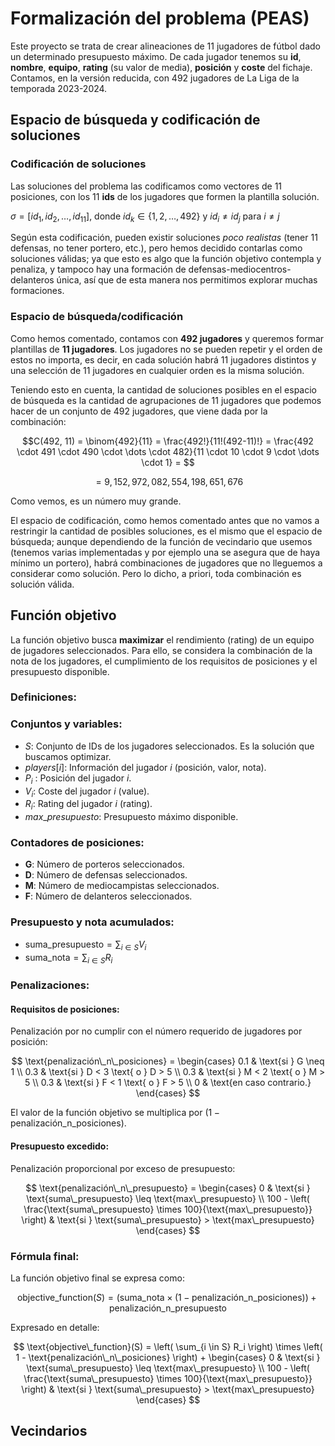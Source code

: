 ﻿# Formalización del problema (PEAS)

Este proyecto se trata de crear alineaciones de 11 jugadores de fútbol dado un determinado presupuesto máximo. De cada jugador tenemos su **id**, **nombre**, **equipo**, **rating** (su valor de media), **posición** y **coste** del fichaje. Contamos, en la versión reducida, con 492 jugadores de La Liga de la temporada 2023-2024.

## Espacio de búsqueda y codificación de soluciones

### Codificación de soluciones

Las soluciones del problema las codificamos como vectores de 11 posiciones, con los 11 **ids** de los jugadores que formen la plantilla solución. 

$\sigma = [id_1, id_2, \dots, id_{11}]$, donde $id_k \in \{1, 2, \dots, 492\}$ y $id_i \neq id_j$ para $i \neq j$

Según esta codificación, pueden existir soluciones _poco realistas_ (tener 11 defensas, no tener portero, etc.), pero hemos decidido contarlas como soluciones válidas; ya que esto es algo que la función objetivo contempla y penaliza,  y tampoco hay una formación de defensas-mediocentros-delanteros única, así que de esta manera nos permitimos explorar muchas formaciones.

### Espacio de búsqueda/codificación

Como hemos comentado, contamos con **492 jugadores** y queremos formar plantillas de **11 jugadores**. Los jugadores no se pueden repetir y el orden de estos no importa, es decir, en cada solución habrá 11 jugadores distintos y una selección de 11 jugadores en cualquier orden es la misma solución. 

Teniendo esto en cuenta, la cantidad de soluciones posibles en el espacio de búsqueda es la cantidad de agrupaciones de 11 jugadores que podemos hacer de un conjunto de 492 jugadores, que  viene dada por la combinación: 

$$C(492, 11) = \binom{492}{11} = \frac{492!}{11!(492-11)!} = \frac{492 \cdot 491 \cdot 490 \cdot \dots \cdot 482}{11 \cdot 10 \cdot 9 \cdot \dots \cdot 1} = $$

$$= 9,152,972,082,554,198,651,676$$

Como vemos, es un número muy grande.

El espacio de codificación, como hemos comentado antes que no vamos a restringir la cantidad de posibles soluciones, es el mismo que el espacio de búsqueda; aunque dependiendo de la función de vecindario que usemos (tenemos varias implementadas y por ejemplo una se asegura que de haya mínimo un portero), habrá combinaciones de jugadores que no lleguemos a considerar como solución. Pero lo dicho, a priori, toda combinación es solución válida.

## Función objetivo

La función objetivo busca **maximizar** el rendimiento (rating) de un equipo de jugadores seleccionados. Para ello, se considera la combinación de la nota de los jugadores, el cumplimiento de los requisitos de posiciones y el presupuesto disponible.

### Definiciones:

### Conjuntos y variables:

- $S$: Conjunto de IDs de los jugadores seleccionados. Es la solución que buscamos optimizar.
- $players[i]$: Información del jugador $i$ (posición, valor, nota).
- $P_i$ : Posición del jugador $i$.
- $V_i$: Coste del jugador $i$ (value).
- $R_i$: Rating del jugador $i$ (rating).
- $max$_$presupuesto$: Presupuesto máximo disponible.

### Contadores de posiciones:

- **G**: Número de porteros seleccionados.
- **D**: Número de defensas seleccionados.
- **M**: Número de mediocampistas seleccionados.
- **F**: Número de delanteros seleccionados.

### Presupuesto y nota acumulados:

- $\text{suma\_presupuesto} = \sum_{i \in S} V_i$
- $\text{suma\_nota} = \sum_{i \in S} R_i$

### Penalizaciones:

#### Requisitos de posiciones:

Penalización por no cumplir con el número requerido de jugadores por posición:

$$ \text{penalización\_n\_posiciones} = \begin{cases} 0.1 & \text{si } G \neq 1 \\ 0.3 & \text{si } D < 3 \text{ o } D > 5 \\ 0.3 & \text{si } M < 2 \text{ o } M > 5 \\ 0.3 & \text{si } F < 1 \text{ o } F > 5 \\ 0 & \text{en caso contrario.} \end{cases} $$

El valor de la función objetivo se multiplica por $(1 - \text{penalización\_n\_posiciones})$.

#### Presupuesto excedido:

Penalización proporcional por exceso de presupuesto:

$$
\text{penalización\_n\_presupuesto} =
\begin{cases}
0 & \text{si } \text{suma\_presupuesto} \leq \text{max\_presupuesto} \\
100 - \left( \frac{\text{suma\_presupuesto} \times 100}{\text{max\_presupuesto}} \right) & \text{si } \text{suma\_presupuesto} > \text{max\_presupuesto}
\end{cases}
$$

### Fórmula final:

La función objetivo final se expresa como:

$$
\text{objective\_function}(S) = \left( \text{suma\_nota} \times (1 - \text{penalización\_n\_posiciones}) \right) + \text{penalización\_n\_presupuesto}
$$


Expresado en detalle:

$$
\text{objective\_function}(S) = \left( \sum_{i \in S} R_i \right) \times \left( 1 - \text{penalización\_n\_posiciones} \right) + 
\begin{cases}
0 & \text{si } \text{suma\_presupuesto} \leq \text{max\_presupuesto} \\
100 - \left( \frac{\text{suma\_presupuesto} \times 100}{\text{max\_presupuesto}} \right) & \text{si } \text{suma\_presupuesto} > \text{max\_presupuesto}
\end{cases}
$$

## Vecindarios
